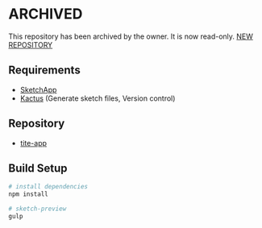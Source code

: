 # ARCHIVED

This repository has been archived by the owner. It is now read-only. [NEW REPOSITORY](https://github.com/FunFurCorporation)

## Requirements

- [SketchApp](https://www.sketchapp.com)
- [Kactus](https://kactus.io) (Generate sketch files, Version control)

## Repository

- [tite-app](https://github.com/tite-app)

## Build Setup

``` bash
# install dependencies
npm install

# sketch-preview
gulp
```
